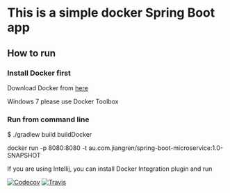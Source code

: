 # This is a simple docker Spring Boot app

## How to run

### Install Docker first

Download Docker from [here](https://www.docker.com/)

Windows 7 please use Docker Toolbox

### Run from command line

$ ./gradlew build buildDocker

docker run -p 8080:8080 -t au.com.jiangren/spring-boot-microservice:1.0-SNAPSHOT

If you are using Intellij, you can install Docker Integration plugin and run

[![Codecov](https://img.shields.io/codecov/c/github/uruz7/springboot-microservice.svg)]()
[![Travis](https://img.shields.io/travis/uruz7/springboot-microservice.svg)]()
